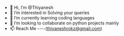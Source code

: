 - 👋 Hi, I’m @Thiyanesh
- 👀 I’m interested in Solving your queries
- 🌱 I’m currently learning coding languages
- 💞️ I’m looking to collaborate on python projects mainly
- 📫 Reach Me ----(thiyaneshrokz@gmail.com)
